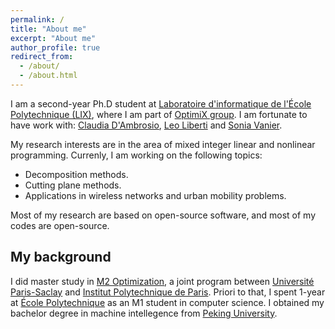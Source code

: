```yaml
---
permalink: /
title: "About me"
excerpt: "About me"
author_profile: true
redirect_from: 
  - /about/
  - /about.html
--- 
```



I am a second-year Ph.D student at [Laboratoire d\'informatique de l\'École Polytechnique (LIX)](https://www.lix.polytechnique.fr/), where I am part of [OptimiX group](https://optimix.cnrs.fr/). I am fortunate to have work with: [Claudia D\'Ambrosio](http://www.lix.polytechnique.fr/Labo/Claudia.D%27Ambrosio/), [Leo Liberti](https://www.lix.polytechnique.fr/~liberti/) and [Sonia Vanier](http://www.lix.polytechnique.fr/Labo/Sonia.VANIER). 

My research interests are in the area of mixed integer linear and nonlinear programming. Currenly, I am working on the following topics: 
- Decomposition methods.
- Cutting plane methods.
- Applications in wireless networks and urban mobility problems.

Most of my research are based on open-source software, and most of my codes are open-source.

## My background

I did master study in [M2 Optimization](https://www.imo.universite-paris-saclay.fr/fr/students/master/mathematiques-et-applications/m2/optimization/),  a joint program between [Université Paris-Saclay](https://www.imo.universite-paris-saclay.fr/?lang=fr) and [Institut Polytechnique de Paris](https://www.ip-paris.fr/en). Priori to that, I spent 1-year at [École Polytechnique](https://www.polytechnique.edu/en) as an M1 student in computer science. I obtained my bachelor degree in machine intellegence from [Peking University](http://english.pku.edu.cn/).


